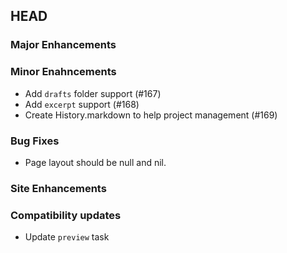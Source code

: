## HEAD

### Major Enhancements

### Minor Enahncements
  * Add `drafts` folder support (#167)
  * Add `excerpt` support (#168)
  * Create History.markdown to help project management (#169)

### Bug Fixes
  * Page layout should be null and nil.

### Site Enhancements

### Compatibility updates
  * Update `preview` task

